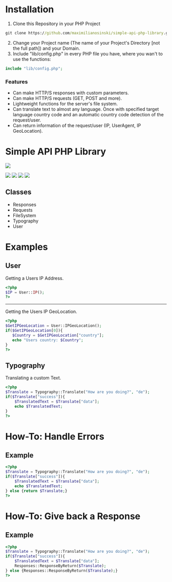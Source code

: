 # Installation

1. Clone this Repository in your PHP Project
```cmd
git clone https://github.com/maximilianosinski/simple-api-php-library.git
```
2. Change your Project name (The name of your Project's Directory [not the full path]) and your Domain.
3. Include "lib/config.php" in every PHP file you have, where you wan't to use the functions: 
```php
include "lib/config.php";
```

### Features

- Can make HTTP/S responses with custom parameters.
- Can make HTTP/S requests (GET, POST and more).
- Lightweight functions for the server's file system.
- Can translate text to almost any language. Once with specified target language country code and an automatic country code detection of the request/user.
- Can return information of the request/user (IP, UserAgent, IP GeoLocation).

# Simple API PHP Library

![](https://img.icons8.com/color/200/api.png)

![](https://img.shields.io/github/stars/maximilianosinski/simple-api-php-library) ![](https://img.shields.io/github/license/maximilianosinski/simple-api-php-library) ![](https://img.shields.io/github/tag/maximilianosinski/simple-api-php-library) ![](https://img.shields.io/github/release/maximilianosinski/simple-api-php-library)

## Classes
- Responses
- Requests
- FileSystem
- Typography
- User

Examples
=============

User
-------------
Getting a Users IP Address.
```php
<?php
$IP = User::IP();
?>
```

------------

Getting the Users IP GeoLocation.
```php
<?php
$GetIPGeoLocation = User::IPGeoLocation();
if($GetIPGeoLocation[0]){
   $Country = $GetIPGeoLocation["country"];
   echo "Users country: $Country";
}
?>
```
Typography
-------------
Translating a custom Text.
```php
<?php
$Translate = Typography::Translate("How are you doing?", "de");
if($Translate["success"]){
	$TranslatedText = $Translate["data"];
	echo $TranslatedText;
}
?>
```
How-To: Handle Errors
=============
Example
-------------
```php
<?php
$Translate = Typography::Translate("How are you doing?", "de");
if($Translate["success"]){
	$TranslatedText = $Translate["data"];
	echo $TranslatedText;
} else {return $Translate;}
?>
```
How-To: Give back a Response
=============
Example
-------------
```php
<?php
$Translate = Typography::Translate("How are you doing?", "de");
if($Translate["success"]){
	$TranslatedText = $Translate["data"];
	Responses::ResponseByReturn($Translate);
} else {Responses::ResponseByReturn($Translate);}
?>
```
